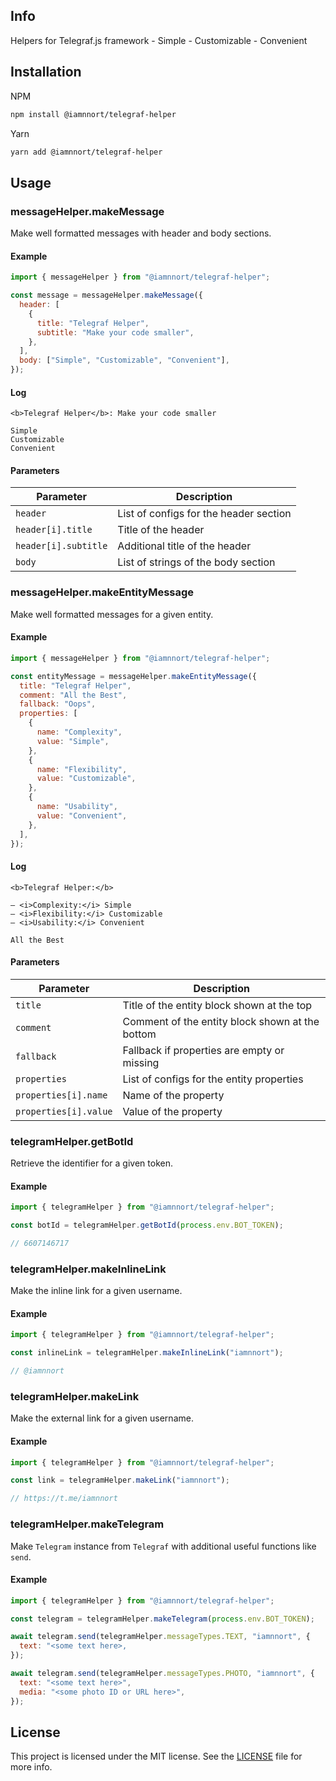 ## Info

Helpers for Telegraf.js framework - Simple - Customizable - Convenient

## Installation

NPM

```bash
npm install @iamnnort/telegraf-helper
```

Yarn

```bash
yarn add @iamnnort/telegraf-helper
```

## Usage

### messageHelper.makeMessage

Make well formatted messages with header and body sections.

#### Example

```javascript
import { messageHelper } from "@iamnnort/telegraf-helper";

const message = messageHelper.makeMessage({
  header: [
    {
      title: "Telegraf Helper",
      subtitle: "Make your code smaller",
    },
  ],
  body: ["Simple", "Customizable", "Convenient"],
});
```

#### Log

```
<b>Telegraf Helper</b>: Make your code smaller

Simple
Customizable
Convenient
```

#### Parameters

| Parameter            | Description                            |
| -------------------- | -------------------------------------- |
| `header`             | List of configs for the header section |
| `header[i].title`    | Title of the header                    |
| `header[i].subtitle` | Additional title of the header         |
| `body`               | List of strings of the body section    |

### messageHelper.makeEntityMessage

Make well formatted messages for a given entity.

#### Example

```javascript
import { messageHelper } from "@iamnnort/telegraf-helper";

const entityMessage = messageHelper.makeEntityMessage({
  title: "Telegraf Helper",
  comment: "All the Best",
  fallback: "Oops",
  properties: [
    {
      name: "Complexity",
      value: "Simple",
    },
    {
      name: "Flexibility",
      value: "Customizable",
    },
    {
      name: "Usability",
      value: "Convenient",
    },
  ],
});
```

#### Log

```
<b>Telegraf Helper:</b>

— <i>Complexity:</i> Simple
— <i>Flexibility:</i> Customizable
— <i>Usability:</i> Convenient

All the Best
```

#### Parameters

| Parameter             | Description                                     |
| --------------------- | ----------------------------------------------- |
| `title`               | Title of the entity block shown at the top      |
| `comment`             | Comment of the entity block shown at the bottom |
| `fallback`            | Fallback if properties are empty or missing     |
| `properties`          | List of configs for the entity properties       |
| `properties[i].name`  | Name of the property                            |
| `properties[i].value` | Value of the property                           |

### telegramHelper.getBotId

Retrieve the identifier for a given token.

#### Example

```javascript
import { telegramHelper } from "@iamnnort/telegraf-helper";

const botId = telegramHelper.getBotId(process.env.BOT_TOKEN);

// 6607146717
```

### telegramHelper.makeInlineLink

Make the inline link for a given username.

#### Example

```javascript
import { telegramHelper } from "@iamnnort/telegraf-helper";

const inlineLink = telegramHelper.makeInlineLink("iamnnort");

// @iamnnort
```

### telegramHelper.makeLink

Make the external link for a given username.

#### Example

```javascript
import { telegramHelper } from "@iamnnort/telegraf-helper";

const link = telegramHelper.makeLink("iamnnort");

// https://t.me/iamnnort
```

### telegramHelper.makeTelegram

Make `Telegram` instance from `Telegraf` with additional useful functions like `send`.

#### Example

```javascript
import { telegramHelper } from "@iamnnort/telegraf-helper";

const telegram = telegramHelper.makeTelegram(process.env.BOT_TOKEN);

await telegram.send(telegramHelper.messageTypes.TEXT, "iamnnort", {
  text: "<some text here>,
});

await telegram.send(telegramHelper.messageTypes.PHOTO, "iamnnort", {
  text: "<some text here>",
  media: "<some photo ID or URL here>",
});
```

## License

This project is licensed under the MIT license. See the [LICENSE](LICENSE) file for more info.
